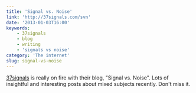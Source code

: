 ```yaml
---
title: 'Signal vs. Noise'
link: 'http://37signals.com/svn'
date: '2013-01-03T16:00'
keywords:
    - 37signals
    - blog
    - writing
    - 'signals vs noise'
category: 'The internet'
slug: signal-vs-noise
---
```


[37signals](http://37signals.com) is really on fire with their blog, "Signal vs. Noise". Lots of insightful and interesting posts about mixed subjects recently. Don't miss it.
